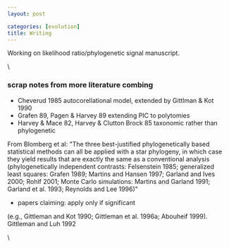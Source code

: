 ```yaml
---
layout: post

categories: [evolution]
title: Writing
---
```







 








Working on likelihood ratio/phylogenetic signal manuscript.

\

### scrap notes from more literature combing

-   Cheverud 1985 autocorellational model, extended by Gittlman & Kot
    1990
-   Grafen 89, Pagen & Harvey 89 extending PIC to polytomies
-   Harvey & Mace 82, Harvey & Clutton Brock 85 taxonomic rather than
    phylogenetic

From Blomberg et al: "The three best-justified phylogenetically based
statistical methods can all be applied with a star phylogeny, in which
case they yield results that are exactly the same as a conventional
analysis (phylogenetically independent contrasts: Felsenstein 1985;
generalized least squares: Grafen 1989; Martins and Hansen 1997; Garland
and Ives 2000; Rohlf 2001; Monte Carlo simulations: Martins and Garland
1991; Garland et al. 1993; Reynolds and Lee 1996)"

-   papers claiming: apply only if significant

(e.g., Gittleman and Kot 1990; Gittleman et al. 1996a; Abouheif 1999).
Gittleman and Luh 1992

\

